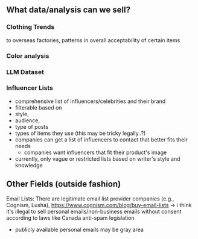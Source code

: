 

## What data/analysis can we sell?


### Clothing Trends
to overseas factories, patterns in overall acceptability of certain items

### Color analysis

### LLM Dataset

### Influencer Lists
- comprehensive list of influencers/celebrities and their brand
- filterable based on 
- style, 
- audience, 
- type of posts
- types of items they use (this may be tricky legally..?)
- companies can get a list of influencers to contact that better fits their needs
	- companies want influencers that fit their product's image
- currently, only vague or restricted lists based on writer's style and knowledge 


##  Other Fields (outside fashion)
Email Lists:
There are legitimate email list provider companies (e.g., Cognism, Lusha), 
https://www.cognism.com/blog/buy-email-lists
→ i think it's illegal to sell personal emails/non-business emails without consent according to laws like Canada anti-spam legislation
- publicly available personal emails may be gray area
